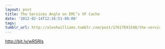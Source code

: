 ```yaml
---
layout: post
title: The Services Angle on EMC’s VF Cache
date: '2012-02-14T12:16:51-08:00'
tags: 
tumblr_url: http://alexhwilliams.tumblr.com/post/17617691548/the-services-angle-on-emcs-vf-cache
---
```

<p><a href="http://bit.ly/wR5RIs">http://bit.ly/wR5RIs</a></p>
